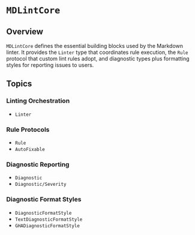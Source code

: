 # ``MDLintCore``


## Overview

`MDLintCore` defines the essential building blocks used by the Markdown
linter. It provides the `Linter` type that coordinates rule execution, the
`Rule` protocol that custom lint rules adopt, and diagnostic types plus
formatting styles for reporting issues to users.

## Topics

### Linting Orchestration
- ``Linter``

### Rule Protocols
- ``Rule``
- ``AutoFixable``

### Diagnostic Reporting
- ``Diagnostic``
- ``Diagnostic/Severity``

### Diagnostic Format Styles
- ``DiagnosticFormatStyle``
- ``TextDiagnosticFormatStyle``
- ``GHADiagnosticFormatStyle``

